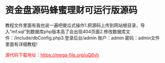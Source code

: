 # 资金盘源码蜂蜜理财可运行版源码

教程文件里面有我也说一遍吧傻瓜式操作1.把源码上传到网站根目录，导入“mf.sql”到数据库php版本高了会出现404页面2.修改数据库文件：/include/dbConfig.php3.登录后台/admin 账户：admin 密码：admin文件里面有详细教程!




<p style="color: red;">源代码下载地址：<a href="https://mega-file.org/uQ6vh" style="color: red;">https://mega-file.org/uQ6vh</a></p>